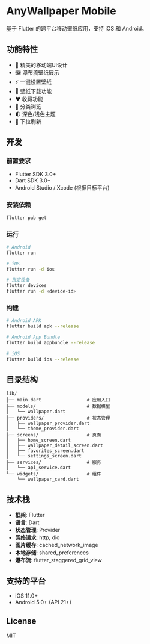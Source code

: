 # AnyWallpaper Mobile

基于 Flutter 的跨平台移动壁纸应用，支持 iOS 和 Android。

## 功能特性

- 📱 精美的移动端UI设计
- 🖼️ 瀑布流壁纸展示
- ⚡ 一键设置壁纸
- 💾 壁纸下载功能
- ❤️ 收藏功能
- 🎨 分类浏览
- 🌓 深色/浅色主题
- 🔄 下拉刷新

## 开发

### 前置要求

- Flutter SDK 3.0+
- Dart SDK 3.0+
- Android Studio / Xcode (根据目标平台)

### 安装依赖

```bash
flutter pub get
```

### 运行

```bash
# Android
flutter run

# iOS
flutter run -d ios

# 指定设备
flutter devices
flutter run -d <device-id>
```

### 构建

```bash
# Android APK
flutter build apk --release

# Android App Bundle
flutter build appbundle --release

# iOS
flutter build ios --release
```

## 目录结构

```
lib/
├── main.dart                 # 应用入口
├── models/                   # 数据模型
│   └── wallpaper.dart
├── providers/                # 状态管理
│   ├── wallpaper_provider.dart
│   └── theme_provider.dart
├── screens/                  # 页面
│   ├── home_screen.dart
│   ├── wallpaper_detail_screen.dart
│   ├── favorites_screen.dart
│   └── settings_screen.dart
├── services/                 # 服务
│   └── api_service.dart
└── widgets/                  # 组件
    └── wallpaper_card.dart
```

## 技术栈

- **框架**: Flutter
- **语言**: Dart
- **状态管理**: Provider
- **网络请求**: http, dio
- **图片缓存**: cached_network_image
- **本地存储**: shared_preferences
- **瀑布流**: flutter_staggered_grid_view

## 支持的平台

- iOS 11.0+
- Android 5.0+ (API 21+)

## License

MIT

